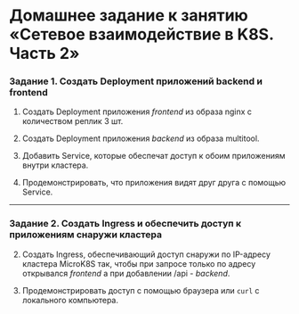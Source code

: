 # Домашнее задание к занятию «Сетевое взаимодействие в K8S. Часть 2»

### Задание 1. Создать Deployment приложений backend и frontend

1. Создать Deployment приложения _frontend_ из образа nginx с количеством реплик 3 шт.



2. Создать Deployment приложения _backend_ из образа multitool. 



3. Добавить Service, которые обеспечат доступ к обоим приложениям внутри кластера. 



4. Продемонстрировать, что приложения видят друг друга с помощью Service.



------

### Задание 2. Создать Ingress и обеспечить доступ к приложениям снаружи кластера

2. Создать Ingress, обеспечивающий доступ снаружи по IP-адресу кластера MicroK8S так, чтобы при запросе только по адресу открывался _frontend_ а при добавлении /api - _backend_.



3. Продемонстрировать доступ с помощью браузера или `curl` с локального компьютера.



